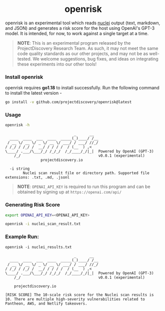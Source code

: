<h1 align="center">
  openrisk
<br>
</h1>


openrisk is an experimental tool which reads [nuclei](http://github.com/projectdiscovery/nuclei) output (text, markdown, and JSON) and generates a risk score for the host using OpenAI's GPT-3 model. It is intended, for now, to work against a single target at a time.

> **NOTE**: This is an experimental program released by the ProjectDiscovery Research Team. As such, it may not meet the same code quality standards as our other projects, and may not be as well-tested. We welcome suggestions, bug fixes, and ideas on integrating these experiments into our other tools!

### Install openrisk
openrisk requires **go1.18** to install successfully. Run the following command to install the latest version -

```sh
go install -v github.com/projectdiscovery/openrisk@latest
```

### Usage

```sh
openrisk -h
```

```console
                               _      __  
  ____  ____  ___  ____  _____(_)____/ /__
 / __ \/ __ \/ _ \/ __ \/ ___/ / ___/ //_/
/ /_/ / /_/ /  __/ / / / /  / (__  ) ,<   
\____/ .___/\___/_/ /_/_/  /_/____/_/|_|  Powered by OpenAI (GPT-3)
    /_/                                   v0.0.1 (experimental)  
                projectdiscovery.io

  -i string
        Nuclei scan result file or directory path. Supported file extensions: .txt, .md, .jsonl
```

> **NOTE**: `OPENAI_API_KEY` is required to run this program and can be obtained by signing up at `https://openai.com/api/`

### Generating Risk Score

```sh
export OPENAI_API_KEY=<OPENAI_API_KEY>

openrisk -i nuclei_scan_result.txt
```

### Example Run:

```console
openrisk -i nuclei_results.txt

                               _      __  
  ____  ____  ___  ____  _____(_)____/ /__
 / __ \/ __ \/ _ \/ __ \/ ___/ / ___/ //_/
/ /_/ / /_/ /  __/ / / / /  / (__  ) ,<   
\____/ .___/\___/_/ /_/_/  /_/____/_/|_|  Powered by OpenAI (GPT-3)
    /_/                                   v0.0.1 (experimental)                                          
  
    projectdiscovery.io

[RISK SCORE] The 10-scale risk score for the Nuclei scan results is 10. There are multiple high-severity vulnerabilities related to Pantheon, AWS, and Netlify takeovers.
```
